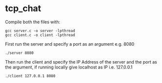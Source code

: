 # tcp_chat
Compile both the files with:
```
gcc server.c -o server -lpthread
gcc client.c -o client -lpthread
```
First run the server and specify a port as an argument e.g. 8080
```
./server 8080
```
Then run the client and specify the IP Address of the server and the port as the argument, if running locally give localhost as IP i.e. 127.0.0.1
```
./client 127.0.0.1 8080
```
